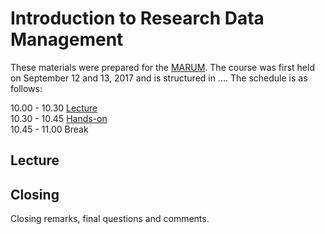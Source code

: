 # Introduction to Research Data Management 

These materials were prepared for the [MARUM](http://www.marum.de). The course was first held on September 12 and 13, 2017 and is structured in .... The schedule is as follows:

10.00 - 10.30 [Lecture](#lecture)  
10.30 - 10.45 [Hands-on]()  
10.45 - 11.00 Break  

## Lecture

## Closing

Closing remarks, final questions and comments.




